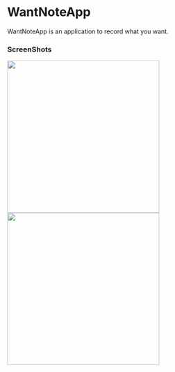 # WantNoteApp

WantNoteApp is an application to record what you want.

### ScreenShots

<p>
  <img src="https://github.com/eotw95/want-note-app/assets/98305024/93d2fd7a-e102-4ccb-bee4-936dbee6791d" alt="" width="350px">
  <img src="https://github.com/eotw95/want-note-app/assets/98305024/dc30a9bd-7f1a-41ce-bb1d-de6b92002f2d" alt="" width="350px">
</p>
